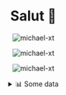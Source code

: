 <h1 align="center">Salut 👋</h1>

<p align="center"> <img src="https://komarev.com/ghpvc/?username=michael-xt" alt="michael-xt" /> 
</p>

<p align="center"><img align="center" src="https://github-readme-stats.vercel.app/api/top-langs/?username=michael-xt&layout=compact&theme=dark&show_icons=true" alt="michael-xt" /></p>
<p align="center"><img align="center" src="https://github-readme-stats.vercel.app/api?username=michael-xt&show_icons=true&theme=dark&show_icons=true" alt="michael-xt" /></p>

<details align="center"><summary>📊 Some data</summary>
<p>

<!--START_SECTION:waka-->
**🐱 My Github Data** 

> 🏆 127 Contributions in the Year 2021
 > 
> 📦 9.6 MB Used in Github's Storage 
 > 
> 🚫 Not Opted to Hire
 > 
> 📜 5 Public Repositories 
 > 
> 🔑 27 Private Repositories  
 > 
**I'm an Early 🐤** 

```text
🌞 Morning    95 commits     ███████░░░░░░░░░░░░░░░░░░   30.65% 
🌆 Daytime    91 commits     ███████░░░░░░░░░░░░░░░░░░   29.35% 
🌃 Evening    120 commits    █████████░░░░░░░░░░░░░░░░   38.71% 
🌙 Night      4 commits      ░░░░░░░░░░░░░░░░░░░░░░░░░   1.29%

```
📅 **I'm Most Productive on Wednesday** 

```text
Monday       28 commits     ██░░░░░░░░░░░░░░░░░░░░░░░   9.03% 
Tuesday      43 commits     ███░░░░░░░░░░░░░░░░░░░░░░   13.87% 
Wednesday    67 commits     █████░░░░░░░░░░░░░░░░░░░░   21.61% 
Thursday     53 commits     ████░░░░░░░░░░░░░░░░░░░░░   17.1% 
Friday       55 commits     ████░░░░░░░░░░░░░░░░░░░░░   17.74% 
Saturday     37 commits     ███░░░░░░░░░░░░░░░░░░░░░░   11.94% 
Sunday       27 commits     ██░░░░░░░░░░░░░░░░░░░░░░░   8.71%

```


📊 **This Week I Spent My Time On** 

```text
🔥 Editors: 
GoLand                   4 hrs 26 mins       ██████████████████░░░░░░░   75.19% 
VS Code                  1 hr 25 mins        ██████░░░░░░░░░░░░░░░░░░░   24.02% 
Rider                    2 mins              ░░░░░░░░░░░░░░░░░░░░░░░░░   0.59% 
IntelliJ                 0 secs              ░░░░░░░░░░░░░░░░░░░░░░░░░   0.2%

💻 Operating System: 
Windows                  5 hrs 54 mins       █████████████████████████   100.0%

```

**I Mostly Code in JavaScript** 

```text
JavaScript               9 repos             ████████░░░░░░░░░░░░░░░░░   32.14% 
Java                     8 repos             ███████░░░░░░░░░░░░░░░░░░   28.57% 
Vue                      3 repos             ██░░░░░░░░░░░░░░░░░░░░░░░   10.71% 
Lua                      2 repos             █░░░░░░░░░░░░░░░░░░░░░░░░   7.14% 
PHP                      1 repo              █░░░░░░░░░░░░░░░░░░░░░░░░   3.57%

```



 Last Updated on 11/07/2021
<!--END_SECTION:waka-->
</p>
